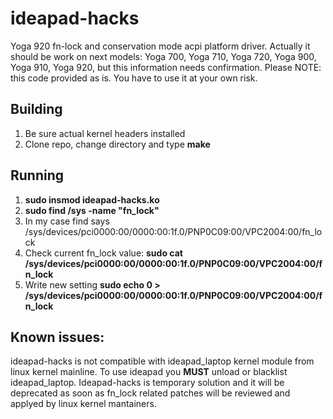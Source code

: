 # ideapad-hacks
Yoga 920 fn-lock and conservation mode acpi platform driver. Actually it should be work on next models:
Yoga 700, Yoga 710, Yoga 720, Yoga 900, Yoga 910, Yoga 920, but this information needs confirmation.
Please NOTE: this code provided as is. You have to use it at your own risk.

## Building
1. Be sure actual kernel headers installed
2. Clone repo, change directory and type **make**

## Running
1. **sudo insmod ideapad-hacks.ko**
2. **sudo find /sys -name "fn_lock"**
3. In my case find says /sys/devices/pci0000:00/0000:00:1f.0/PNP0C09:00/VPC2004:00/fn_lock
4. Check current fn_lock value: **sudo cat /sys/devices/pci0000:00/0000:00:1f.0/PNP0C09:00/VPC2004:00/fn_lock**
5. Write new setting **sudo echo 0 > /sys/devices/pci0000:00/0000:00:1f.0/PNP0C09:00/VPC2004:00/fn_lock**

## Known issues:
ideapad-hacks is not compatible with ideapad_laptop kernel module from linux kernel mainline. To use ideapad you **MUST** unload or blacklist ideapad_laptop. Ideapad-hacks is temporary solution and it will be deprecated as soon as fn_lock related patches will be reviewed and applyed by linux kernel mantainers.
